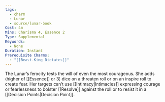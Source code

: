```yaml
---
tags:
  - charm
  - Lunar
  - source/lunar-book
Cost: 4m
Mins: Charisma 4, Essence 2
Type: Supplemental
Keywords:
  - None
Duration: Instant
Prerequisite Charms:
  - "[[Beast-King Dictates]]"
---
```

The Lunar’s ferocity tests the will of even the most courageous. She adds (higher of [[Essence]] or 3) dice on a threaten roll or on an inspire roll to create fear. Her targets can’t use [[Intimacy|Intimacies]] expressing courage or fearlessness to bolster [[Resolve]] against the roll or to resist it in a [[Decision Points|Decision Point]].